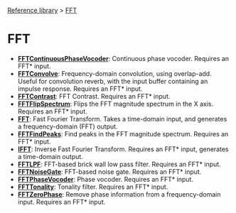 [Reference library](../index.md) > [FFT](index.md)

# FFT

- **[FFTContinuousPhaseVocoder](fftcontinuousphasevocoder/index.md)**: Continuous phase vocoder. Requires an FFT* input.
- **[FFTConvolve](fftconvolve/index.md)**: Frequency-domain convolution, using overlap-add. Useful for convolution reverb, with the input buffer containing an impulse response. Requires an FFT* input.
- **[FFTContrast](fftcontrast/index.md)**: FFT Contrast. Requires an FFT* input.
- **[FFTFlipSpectrum](fftflipspectrum/index.md)**: Flips the FFT magnitude spectrum in the X axis. Requires an FFT* input.
- **[FFT](fft/index.md)**: Fast Fourier Transform. Takes a time-domain input, and generates a frequency-domain (FFT) output.
- **[FFTFindPeaks](fftfindpeaks/index.md)**: Find peaks in the FFT magnitude spectrum. Requires an FFT* input.
- **[IFFT](ifft/index.md)**: Inverse Fast Fourier Transform. Requires an FFT* input, generates a time-domain output.
- **[FFTLPF](fftlpf/index.md)**: FFT-based brick wall low pass filter. Requires an FFT* input.
- **[FFTNoiseGate](fftnoisegate/index.md)**: FFT-based noise gate. Requires an FFT* input.
- **[FFTPhaseVocoder](fftphasevocoder/index.md)**: Phase vocoder. Requires an FFT* input.
- **[FFTTonality](ffttonality/index.md)**: Tonality filter. Requires an FFT* input.
- **[FFTZeroPhase](fftzerophase/index.md)**: Remove phase information from a frequency-domain input. Requires an FFT* input.
